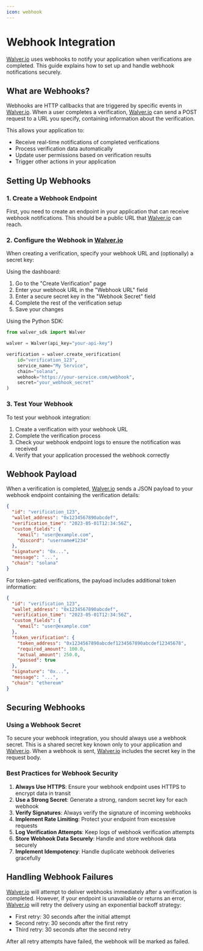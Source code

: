 ```yaml
---
icon: webhook
---
```


# Webhook Integration

[Walver.io](https://walver.io) uses webhooks to notify your application when verifications are completed. This guide explains how to set up and handle webhook notifications securely.

## What are Webhooks?

Webhooks are HTTP callbacks that are triggered by specific events in [Walver.io](https://walver.io). When a user completes a verification, [Walver.io](https://walver.io) can send a POST request to a URL you specify, containing information about the verification.

This allows your application to:

* Receive real-time notifications of completed verifications
* Process verification data automatically
* Update user permissions based on verification results
* Trigger other actions in your application

## Setting Up Webhooks

### 1. Create a Webhook Endpoint

First, you need to create an endpoint in your application that can receive webhook notifications. This should be a public URL that [Walver.io](https://walver.io) can reach.

### 2. Configure the Webhook in [Walver.io](https://walver.io)

When creating a verification, specify your webhook URL and (optionally) a secret key:

Using the dashboard:

1. Go to the "Create Verification" page
2. Enter your webhook URL in the "Webhook URL" field
3. Enter a secure secret key in the "Webhook Secret" field
4. Complete the rest of the verification setup
5. Save your changes

Using the Python SDK:

```python
from walver_sdk import Walver

walver = Walver(api_key="your-api-key")

verification = walver.create_verification(
    id="verification_123",
    service_name="My Service",
    chain="solana",
    webhook="https://your-service.com/webhook",
    secret="your_webhook_secret"
)
```

### 3. Test Your Webhook

To test your webhook integration:

1. Create a verification with your webhook URL
2. Complete the verification process
3. Check your webhook endpoint logs to ensure the notification was received
4. Verify that your application processed the webhook correctly

## Webhook Payload

When a verification is completed, [Walver.io](https://walver.io) sends a JSON payload to your webhook endpoint containing the verification details:

```json
{
  "id": "verification_123",
  "wallet_address": "0x1234567890abcdef",
  "verification_time": "2023-05-01T12:34:56Z",
  "custom_fields": {
    "email": "user@example.com",
    "discord": "username#1234"
  },
  "signature": "0x...",
  "message": "...",
  "chain": "solana"
}
```

For token-gated verifications, the payload includes additional token information:

```json
{
  "id": "verification_123",
  "wallet_address": "0x1234567890abcdef",
  "verification_time": "2023-05-01T12:34:56Z",
  "custom_fields": {
    "email": "user@example.com"
  },
  "token_verification": {
    "token_address": "0x1234567890abcdef1234567890abcdef12345678",
    "required_amount": 100.0,
    "actual_amount": 250.0,
    "passed": true
  },
  "signature": "0x...",
  "message": "...",
  "chain": "ethereum"
}
```

## Securing Webhooks

### Using a Webhook Secret

To secure your webhook integration, you should always use a webhook secret. This is a shared secret key known only to your application and [Walver.io](https://walver.io). When a webhook is sent, [Walver.io](https://walver.io) includes the secret key in the request body.

### Best Practices for Webhook Security

1. **Always Use HTTPS**: Ensure your webhook endpoint uses HTTPS to encrypt data in transit
2. **Use a Strong Secret**: Generate a strong, random secret key for each webhook
3. **Verify Signatures**: Always verify the signature of incoming webhooks
4. **Implement Rate Limiting**: Protect your endpoint from excessive requests
5. **Log Verification Attempts**: Keep logs of webhook verification attempts
6. **Store Webhook Data Securely**: Handle and store webhook data securely
7. **Implement Idempotency**: Handle duplicate webhook deliveries gracefully

## Handling Webhook Failures

[Walver.io](https://walver.io) will attempt to deliver webhooks immediately after a verification is completed. However, if your endpoint is unavailable or returns an error, [Walver.io](https://walver.io) will retry the delivery using an exponential backoff strategy:

* First retry: 30 seconds after the initial attempt
* Second retry: 30 seconds after the first retry
* Third retry: 30 seconds after the second retry

After all retry attempts have failed, the webhook will be marked as failed.
